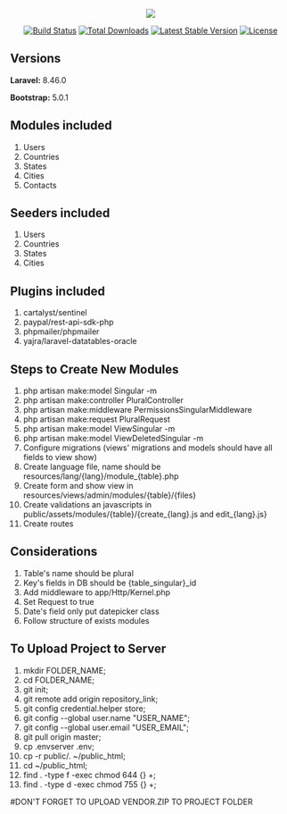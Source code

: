 
<p align="center"><img src="https://laravel.com/assets/img/components/logo-laravel.svg"></p>

<p align="center">
<a href="https://travis-ci.org/laravel/framework"><img src="https://travis-ci.org/laravel/framework.svg" alt="Build Status"></a>
<a href="https://packagist.org/packages/laravel/framework"><img src="https://poser.pugx.org/laravel/framework/d/total.svg" alt="Total Downloads"></a>
<a href="https://packagist.org/packages/laravel/framework"><img src="https://poser.pugx.org/laravel/framework/v/stable.svg" alt="Latest Stable Version"></a>
<a href="https://packagist.org/packages/laravel/framework"><img src="https://poser.pugx.org/laravel/framework/license.svg" alt="License"></a>
</p>

## Versions
**Laravel:** 8.46.0

**Bootstrap:** 5.0.1

## Modules included

1. Users
2. Countries
3. States
4. Cities
5. Contacts

## Seeders included

1. Users
2. Countries
3. States
4. Cities

## Plugins included

1. cartalyst/sentinel
2. paypal/rest-api-sdk-php
3. phpmailer/phpmailer
4. yajra/laravel-datatables-oracle

## Steps to Create New Modules

1. php artisan make:model Singular -m
2. php artisan make:controller PluralController
3. php artisan make:middleware PermissionsSingularMiddleware
4. php artisan make:request PluralRequest
5. php artisan make:model ViewSingular -m
6. php artisan make:model ViewDeletedSingular -m
7. Configure migrations (views' migrations and models should have all fields to view show)
8. Create language file, name should be resources/lang/{lang}/module_{table}.php
9. Create form and show view in resources/views/admin/modules/{table}/{files}
10. Create validations an javascripts in public/assets/modules/{table}/{create_{lang}.js and edit_{lang}.js}
11. Create routes

## Considerations

1. Table's name should be plural
1. Key's fields in DB should be {table_singular}_id
2. Add middleware to app/Http/Kernel.php
3. Set Request to true
4. Date's field only put datepicker class
5. Follow structure of exists modules

## To Upload Project to Server
1. mkdir FOLDER_NAME;
2. cd FOLDER_NAME;
3. git init;
4. git remote add origin repository_link;
5. git config credential.helper store;
6. git config --global user.name "USER_NAME";
7. git config --global user.email "USER_EMAIL";
8. git pull origin master;
9. cp .envserver .env;
10. cp -r public/. ~/public_html;
11. cd ~/public_html;
12. find . -type f -exec chmod 644 {} +;
13. find . -type d -exec chmod 755 {} +;

#DON'T FORGET TO UPLOAD VENDOR.ZIP TO PROJECT FOLDER

